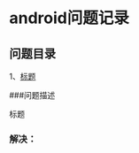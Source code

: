 <h1>android问题记录</h1>

## 问题目录
<p>
  1、<a href="#t_1">标题</a>
</p>





###问题描述
<p> 
  <a name="t_1">
    标题
  </a>
</p>

### 解决：
```javascript

```
